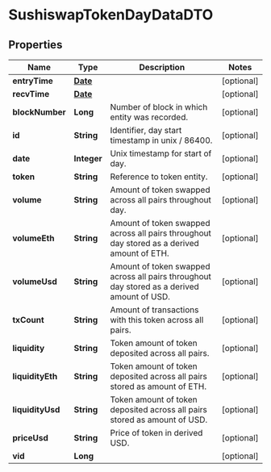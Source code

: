 

# SushiswapTokenDayDataDTO

## Properties

Name | Type | Description | Notes
------------ | ------------- | ------------- | -------------
**entryTime** | [**Date**](Date.md) |  |  [optional]
**recvTime** | [**Date**](Date.md) |  |  [optional]
**blockNumber** | **Long** | Number of block in which entity was recorded. |  [optional]
**id** | **String** | Identifier, day start timestamp in unix / 86400. |  [optional]
**date** | **Integer** | Unix timestamp for start of day. |  [optional]
**token** | **String** | Reference to token entity. |  [optional]
**volume** | **String** | Amount of token swapped across all pairs throughout day. |  [optional]
**volumeEth** | **String** | Amount of token swapped across all pairs throughout day stored as a derived amount of ETH. |  [optional]
**volumeUsd** | **String** | Amount of token swapped across all pairs throughout day stored as a derived amount of USD. |  [optional]
**txCount** | **String** | Amount of transactions with this token across all pairs. |  [optional]
**liquidity** | **String** | Token amount of token deposited across all pairs. |  [optional]
**liquidityEth** | **String** | Token amount of token deposited across all pairs stored as amount of ETH. |  [optional]
**liquidityUsd** | **String** | Token amount of token deposited across all pairs stored as amount of USD. |  [optional]
**priceUsd** | **String** | Price of token in derived USD. |  [optional]
**vid** | **Long** |  |  [optional]




